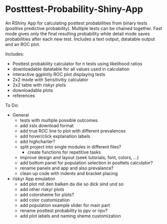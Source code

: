 # Postttest-Probability-Shiny-App

An RShiny App for calculating posttest probabilities from binary tests (positive predictive probability). 
Multiple tests can be chained together. 
Fast mode gives only the final resulting probability while detail mode saves probabilities after each new test.
Includes a text output, datatable output and an ROC plot. 

Includes:
- Posttest probability calculator for n tests using likelihood ratios
- downloadable datatable for all values used in calculation
- interactive ggplotly ROC plot displaying tests  
- 2x2 mode with Sensitivitiy calculator
- 2x2 table with riskyr plots
- downloadable plots
- references

To Do:
- General 
    - tests with multiple possible outcomes
    - add xslx download format
    - add true ROC line to plot with different prevalences
    - add hover/click explanation labels
    - add highcharter?
    - split project into single modules in different files?
        - create functions for repetitive tasks
    - improve design and layout (seek tutorials; font, colors, ...)
    - add bottom panel for population selection in posttets calculator?
    - rename panels and app and also prevalance?
    - clean up code with indents and bracket placing
- riskyr App emulation
    - add plot mit den balken da die so dick sind und so
    - add other riskyr plots
    - add colorsheme for plots?
    - add color customization
    - add population example slider for main part
    - rename posttest probability to ppv or npv?
    - add plot labels and naming sheme customization
